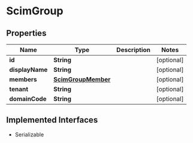 

# ScimGroup


## Properties

Name | Type | Description | Notes
------------ | ------------- | ------------- | -------------
**id** | **String** |  |  [optional]
**displayName** | **String** |  |  [optional]
**members** | [**ScimGroupMember**](ScimGroupMember.md) |  |  [optional]
**tenant** | **String** |  |  [optional]
**domainCode** | **String** |  |  [optional]


## Implemented Interfaces

* Serializable


